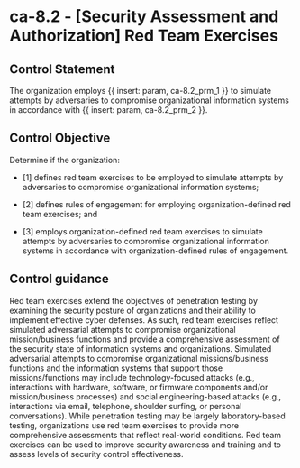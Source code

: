 # ca-8.2 - \[Security Assessment and Authorization\] Red Team Exercises

## Control Statement

The organization employs {{ insert: param, ca-8.2_prm_1 }} to simulate attempts by adversaries to compromise organizational information systems in accordance with {{ insert: param, ca-8.2_prm_2 }}.

## Control Objective

Determine if the organization:

- \[1\] defines red team exercises to be employed to simulate attempts by adversaries to compromise organizational information systems;

- \[2\] defines rules of engagement for employing organization-defined red team exercises; and

- \[3\] employs organization-defined red team exercises to simulate attempts by adversaries to compromise organizational information systems in accordance with organization-defined rules of engagement.

## Control guidance

Red team exercises extend the objectives of penetration testing by examining the security posture of organizations and their ability to implement effective cyber defenses. As such, red team exercises reflect simulated adversarial attempts to compromise organizational mission/business functions and provide a comprehensive assessment of the security state of information systems and organizations. Simulated adversarial attempts to compromise organizational missions/business functions and the information systems that support those missions/functions may include technology-focused attacks (e.g., interactions with hardware, software, or firmware components and/or mission/business processes) and social engineering-based attacks (e.g., interactions via email, telephone, shoulder surfing, or personal conversations). While penetration testing may be largely laboratory-based testing, organizations use red team exercises to provide more comprehensive assessments that reflect real-world conditions. Red team exercises can be used to improve security awareness and training and to assess levels of security control effectiveness.
